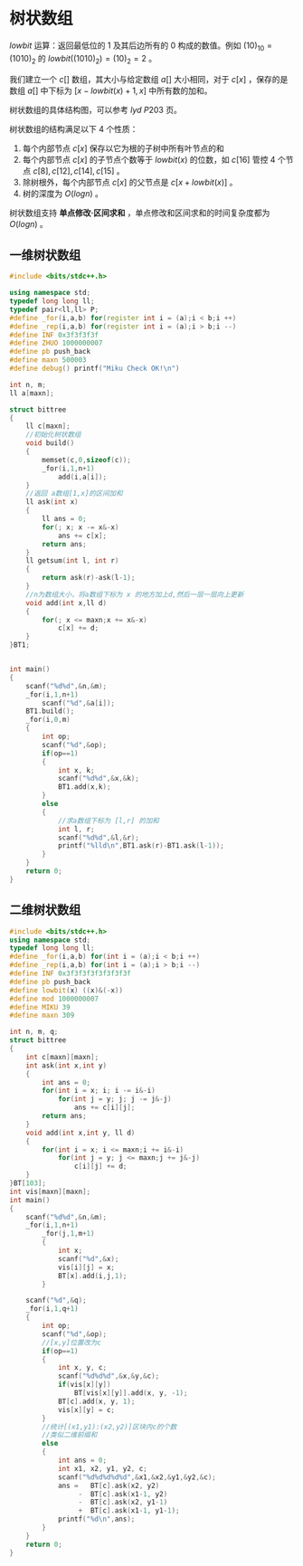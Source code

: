 # 树状数组

$lowbit$ 运算：返回最低位的 $1$ 及其后边所有的 $0$ 构成的数值。例如 $(10)_{10}=(1010)_2$ 的 $lowbit((1010)_2) = (10)_2 = 2$ 。

我们建立一个 $c[]$ 数组，其大小与给定数组 $a[]$ 大小相同，对于 $c[x]$ ，保存的是 数组 $a[]$ 中下标为 $[x-lowbit(x)+1,x]$ 中所有数的加和。

树状数组的具体结构图，可以参考 $lyd$ $P203$ 页。

树状数组的结构满足以下 $4$ 个性质：

1. 每个内部节点 $c[x]$ 保存以它为根的子树中所有叶节点的和
2. 每个内部节点 $c[x]$ 的子节点个数等于 $lowbit(x)$ 的位数，如 $c[16]$ 管控 $4$ 个节点 $c[8],c[12],c[14],c[15]$ 。
3. 除树根外，每个内部节点 $c[x]$ 的父节点是 $c[x+lowbit(x)]$ 。
4. 树的深度为 $O(logn)$ 。

树状数组支持 **单点修改·区间求和** ，单点修改和区间求和的时间复杂度都为 $O(logn)$ 。



## 一维树状数组

```c++
#include <bits/stdc++.h>

using namespace std;
typedef long long ll;
typedef pair<ll,ll> P;
#define _for(i,a,b) for(register int i = (a);i < b;i ++)
#define _rep(i,a,b) for(register int i = (a);i > b;i --)
#define INF 0x3f3f3f3f
#define ZHUO 1000000007
#define pb push_back
#define maxn 500003
#define debug() printf("Miku Check OK!\n")

int n, m;
ll a[maxn];

struct bittree
{
	ll c[maxn];
	//初始化树状数组 
	void build()
	{
		memset(c,0,sizeof(c));
        _for(i,1,n+1)
			add(i,a[i]);
	} 
	//返回 a数组[1,x]的区间加和 
	ll ask(int x)
	{
		ll ans = 0;
		for(; x; x -= x&-x)
			ans += c[x];
		return ans;
	} 
    ll getsum(int l, int r)
    {
    	return ask(r)-ask(l-1);
    }
	//n为数组大小，将a数组下标为 x 的地方加上d,然后一层一层向上更新 
	void add(int x,ll d)
	{
		for(; x <= maxn;x += x&-x)
			c[x] += d; 
	}
}BT1;


int main()
{
	scanf("%d%d",&n,&m);
	_for(i,1,n+1)
		scanf("%d",&a[i]);
	BT1.build();
	_for(i,0,m)
	{
		int op;
		scanf("%d",&op);
		if(op==1)
		{
			int x, k;
			scanf("%d%d",&x,&k);
			BT1.add(x,k);
		}
		else
		{
			//求a数组下标为 [l,r] 的加和 
			int l, r;
			scanf("%d%d",&l,&r);
			printf("%lld\n",BT1.ask(r)-BT1.ask(l-1));
		}
	}
	return 0;
}
```



## 二维树状数组

```c++
#include <bits/stdc++.h>
using namespace std;
typedef long long ll;
#define _for(i,a,b) for(int i = (a);i < b;i ++)
#define _rep(i,a,b) for(int i = (a);i > b;i --)
#define INF 0x3f3f3f3f3f3f3f3f
#define pb push_back
#define lowbit(x) ((x)&(-x))
#define mod 1000000007 
#define MIKU 39
#define maxn 309

int n, m, q;
struct bittree
{
	int c[maxn][maxn];
	int ask(int x,int y)
	{
		int ans = 0;
		for(int i = x; i; i -= i&-i)
			for(int j = y; j; j -= j&-j)
				ans += c[i][j];
		return ans;
	} 
	void add(int x,int y, ll d)
	{
		for(int i = x; i <= maxn;i += i&-i)
			for(int j = y; j <= maxn;j += j&-j)
				c[i][j] += d; 
	}
}BT[103];
int vis[maxn][maxn];
int main()
{
	scanf("%d%d",&n,&m);
	_for(i,1,n+1)
		_for(j,1,m+1)
		{
			int x;
			scanf("%d",&x);
			vis[i][j] = x;
			BT[x].add(i,j,1);
		}

	scanf("%d",&q);
	_for(i,1,q+1)
	{
		int op;
		scanf("%d",&op);
		//[x,y]位置改为c 
		if(op==1)
		{
			int x, y, c;
			scanf("%d%d%d",&x,&y,&c);
			if(vis[x][y])
				BT[vis[x][y]].add(x, y, -1);
			BT[c].add(x, y, 1);
			vis[x][y] = c;
		}
		//统计[(x1,y1):(x2,y2)]区块内c的个数
		//类似二维前缀和 
		else
		{
			int ans = 0;
			int x1, x2, y1, y2, c;
			scanf("%d%d%d%d%d",&x1,&x2,&y1,&y2,&c);
			ans = 	BT[c].ask(x2, y2)
				 -	BT[c].ask(x1-1, y2)
				 -	BT[c].ask(x2, y1-1)
				 +	BT[c].ask(x1-1, y1-1);
			printf("%d\n",ans);
		}
	}
	return 0;
}
```

